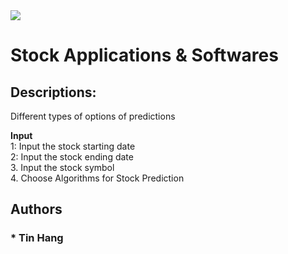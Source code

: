 <img src="Title_Apps.PNG">


# Stock Applications & Softwares  

## Descriptions:
Different types of options of predictions

__Input__  
1: Input the stock starting date  
2: Input the stock ending date  
3. Input the stock symbol  
4. Choose Algorithms for Stock Prediction  

## Authors  
### * Tin Hang  
